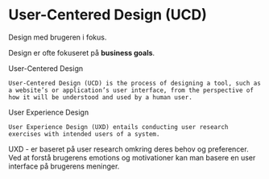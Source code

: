 # User-Centered Design (UCD)

Design med brugeren i fokus.

Design er ofte fokuseret på **business goals**. 


User-Centered Design

	User-Centered Design (UCD) is the process of designing a tool, such as a website’s or application’s user interface, from the perspective of how it will be understood and used by a human user.


User Experience Design

	User Experience Design (UXD) entails conducting user research exercises with intended users of a system.

UXD - er baseret på user research omkring deres behov og preferencer.
Ved at forstå brugerens emotions og motivationer kan man basere en user interface på brugerens meninger.


